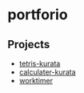 # portforio

## Projects
- [tetris-kurata](https://github.com/t-kurata529/tetris-kurata)  
- [calculater-kurata](https://github.com/t-kurata529/calculator-kurata)  
- [worktimer](https://github.com/t-kurata529/worktimer)
